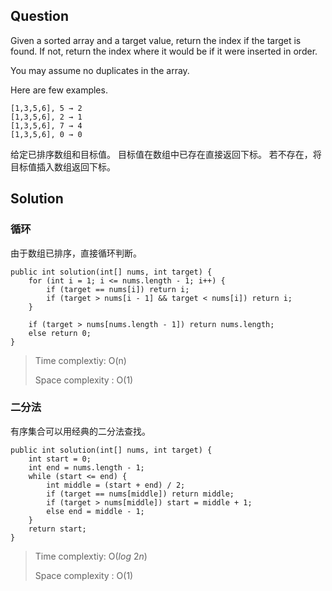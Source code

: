 
## Question

Given a sorted array and a target value, return the index if the target is found. If not, return the index where it would be if it were inserted in order.

You may assume no duplicates in the array.

Here are few examples.

```
[1,3,5,6], 5 → 2
[1,3,5,6], 2 → 1
[1,3,5,6], 7 → 4
[1,3,5,6], 0 → 0
```

给定已排序数组和目标值。
目标值在数组中已存在直接返回下标。
若不存在，将目标值插入数组返回下标。

## Solution

### 循环

由于数组已排序，直接循环判断。

```
public int solution(int[] nums, int target) {
    for (int i = 1; i <= nums.length - 1; i++) {
        if (target == nums[i]) return i;
        if (target > nums[i - 1] && target < nums[i]) return i;
    }

    if (target > nums[nums.length - 1]) return nums.length;
    else return 0;
}
```

> Time complextiy: O(n)
>
> Space complexity : O(1)

### 二分法

有序集合可以用经典的二分法查找。

```
public int solution(int[] nums, int target) {
    int start = 0;
    int end = nums.length - 1;
    while (start <= end) {
        int middle = (start + end) / 2;
        if (target == nums[middle]) return middle;
        if (target > nums[middle]) start = middle + 1;
        else end = middle - 1;
    }
    return start;
}
```

> Time complextiy: O($log~2 n$)
>
> Space complexity : O(1)
